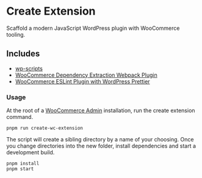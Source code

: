 # Create Extension

Scaffold a modern JavaScript WordPress plugin with WooCommerce tooling.

## Includes

-   [wp-scripts](https://github.com/WordPress/gutenberg/tree/master/packages/scripts)
-   [WooCommerce Dependency Extraction Webpack Plugin](https://github.com/woocommerce/woocommerce/tree/trunk/packages/js/dependency-extraction-webpack-plugin)
-   [WooCommerce ESLint Plugin with WordPress Prettier](https://github.com/woocommerce/woocommerce/tree/trunk/packages/js/eslint-plugin)

### Usage

At the root of a [WooCommerce Admin](https://github.com/woocommerce/woocommerce/tree/trunk/plugins/woocommerce-admin) installation, run the create extension command.

```
pnpm run create-wc-extension
```

The script will create a sibling directory by a name of your choosing. Once you change directories into the new folder, install dependencies and start a development build.

```
pnpm install
pnpm start
```
